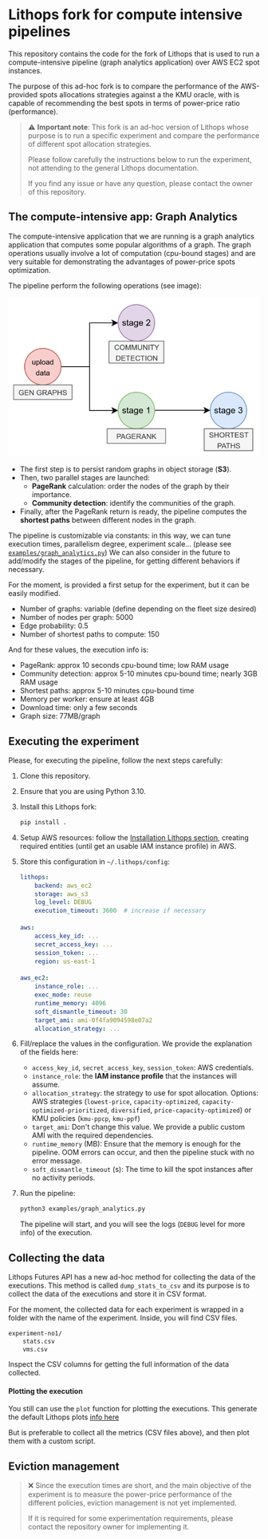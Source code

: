 # Lithops fork for compute intensive pipelines

This repository contains the code for the fork of Lithops that is used to run a compute-intensive pipeline (graph
analytics application) over AWS EC2 spot instances.

The purpose of this ad-hoc fork is to compare the performance of the AWS-provided spots allocations strategies against a
the KMU oracle, with is capable of recommending the best spots in terms of power-price ratio (performance).

> ⚠️ **Important note**: This fork is an ad-hoc version of Lithops whose purpose is to run a specific experiment and
> compare the performance of different spot allocation strategies.
>
> Please follow carefully the instructions below to run the experiment, not attending to the general Lithops
> documentation.
>
> If you find any issue or have any question, please contact the owner of this repository.

## The compute-intensive app: Graph Analytics

The compute-intensive application that we are running is a graph analytics application that computes some popular
algorithms of a graph. The graph operations usually involve a lot of computation (cpu-bound stages) and are very
suitable for demonstrating the advantages of power-price spots optimization.

The pipeline perform the following operations (see image):

![img.png](docs/_static/img.png)

- The first step is to persist random graphs in object storage (**S3**).
- Then, two parallel stages are launched:
    - **PageRank** calculation: order the nodes of the graph by their importance.
    - **Community detection**: identify the communities of the graph.
- Finally, after the PageRank return is ready, the pipeline computes the **shortest paths** between different nodes in
  the graph.

The pipeline is customizable via constants: in this way, we can tune execution times, parallelism degree, experiment
scale... (please see [`examples/graph_analytics.py`](./examples/graph_analytics.py))
We can also consider in the future to add/modify the stages of the pipeline, for getting different behaviors if necessary.

For the moment, is provided a first setup for the experiment, but it can be easily modified.

- Number of graphs: variable (define depending on the fleet size desired)
- Number of nodes per graph: 5000
- Edge probability: 0.5
- Number of shortest paths to compute: 150

And for these values, the execution info is:

- PageRank: approx 10 seconds cpu-bound time; low RAM usage
- Community detection: approx 5-10 minutes cpu-bound time; nearly 3GB RAM usage
- Shortest paths: approx 5-10 minutes cpu-bound time
- Memory per worker: ensure at least 4GB
- Download time: only a few seconds
- Graph size: 77MB/graph
  
## Executing the experiment

Please, for executing the pipeline, follow the next steps carefully:

1. Clone this repository.
2. Ensure that you are using Python 3.10.
3. Install this Lithops fork:
    ```bash
    pip install .
    ```
4. Setup AWS resources: follow
   the [Installation Lithops section](https://lithops-cloud.github.io/docs/source/compute_config/aws_ec2.html#installation),
   creating required entities (until get an usable IAM instance profile) in AWS.
5. Store this configuration in `~/.lithops/config`:
    ```yaml
    lithops:
        backend: aws_ec2
        storage: aws_s3
        log_level: DEBUG
        execution_timeout: 3600  # increase if necessary
    
    aws:
        access_key_id: ...
        secret_access_key: ...
        session_token: ...
        region: us-east-1
    
    aws_ec2:
        instance_role: ...
        exec_mode: reuse
        runtime_memory: 4096
        soft_dismantle_timeout: 30
        target_ami: ami-0f4fa9094598e07a2
        allocation_strategy: ...
    ```
6. Fill/replace the values in the configuration. We provide the explanation of the fields here:
    - `access_key_id`, `secret_access_key`, `session_token`: AWS credentials.
    - `instance_role`: the **IAM instance profile** that the instances will assume.
    - `allocation_strategy`: the strategy to use for spot allocation. Options: AWS strategies (`lowest-price`,
      `capacity-optimized`,
      `capacity-optimized-prioritized`,
      `diversified`,
      `price-capacity-optimized`) or KMU policies (`kmu-ppcp`, `kmu-ppf`)
    - `target_ami`: Don't change this value. We provide a public custom AMI with the required dependencies.
    - `runtime_memory` (MB): Ensure that the memory is enough for the pipeline. OOM errors can occur, and then the pipeline stuck with no error message.
    - `soft_dismantle_timeout` (s): The time to kill the spot instances after no activity periods.

7. Run the pipeline:
    ```bash
    python3 examples/graph_analytics.py
    ```
    The pipeline will start, and you will see the logs (`DEBUG` level for more info) of the execution.

## Collecting the data
Lithops Futures API has a new ad-hoc method for collecting the data of the executions. This method is called `dump_stats_to_csv` and its purpose is to collect the data of the executions and store it in CSV format.

For the moment, the collected data for each experiment is wrapped in a folder with the name of the experiment. Inside, you will find CSV files.

```angular2html
experiment-no1/
    stats.csv
    vms.csv
```

Inspect the CSV columns for getting the full information of the data collected.

#### Plotting the execution
You still can use the `plot` function for plotting the executions. This generate the default Lithops plots [info here](https://lithops-cloud.github.io/docs/source/api_stats.html#execution-summary-plots)

But is preferable to collect all the metrics (CSV files above), and then plot them with a custom script.


## Eviction management
> ❌ Since the execution times are short, and the main objective of the experiment is to measure the power-price performance of the different policies, eviction management is not yet implemented.
> 
> If it is required for some experimentation requirements, please contact the repository owner for implementing it.


